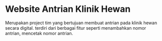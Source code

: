 # Website Antrian Klinik Hewan
Merupakan project tim yang bertujuan membuat antrian pada klinik hewan secara digital.
terdiri dari berbagai fitur seperti menambahkan nomor antrian, mencetak nomor antrian.
